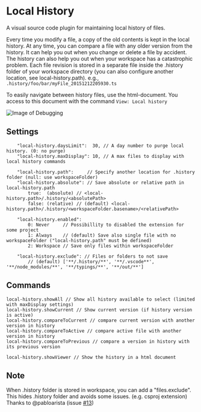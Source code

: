# Local History

A visual source code plugin for maintaining local history of files.

Every time you modify a file, a copy of the old contents is kept in the local history.
At any time, you can compare a file with any older version from the history.
It can help you out when you change or delete a file by accident.
The history can also help you out when your workspace has a catastrophic problem.
Each file revision is stored in a separate file inside the .history folder of your workspace directory
(you can also configure another location, see local-history.path).
e.g., `.history/foo/bar/myFile_20151212205930.ts`

To easily navigate between history files, use the html-document.
You access to this document with the command `View: Local history`

![Image of Debugging](images/HtmlPreview.png)

## Settings

        "local-history.daysLimit":  30, // A day number to purge local history. (0: no purge)
        "local-history.maxDisplay": 10, // A max files to display with local history commands

        "local-history.path":     // Specify another location for .history folder (null: use workspaceFolder)
        "local-history.absolute": // Save absolute or relative path in local-history.path
            true:  (absolute) // <local-history.path>/.history/<absolutePath>
            false: (relative) // (default) <local-history.path>/.history/<workspaceFolder.basename>/<relativePath>

        "local-history.enabled":
            0: Never     // Possibillity to disabled the extension for some project
            1: Always    // (default) Save also single file with no workspaceFolder ("local-history.path" must be defined)
            2: Workspace // Save only files within workspaceFolder

        "local-history.exclude": // Files or folders to not save
            // (default) ['**/.history/**', '**/.vscode**', '**/node_modules/**', '**/typings/**', '**/out/**']

## Commands

    local-history.showAll // Show all history available to select (limited with maxDisplay settings)
    local-history.showCurrent // Show current version (if history version is active)
    local-history.compareToCurrent // compare current version with another version in history
    local-history.compareToActive // compare active file with another version in history
    local-history.compareToPrevious // compare a version in history with its previous version

    local-history.showViewer // Show the history in a html document

## Note
When .history folder is stored in workspace, you can add a "files.exclude".
This hides .history folder and avoids some issues. (e.g. csproj extension)<BR>
Thanks to @pabloarista (issue [#13](https://github.com/zabel-xyz/local-history/issues/13))
